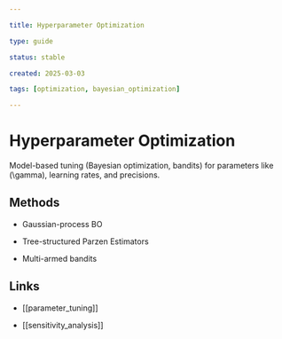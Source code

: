 ```yaml
---

title: Hyperparameter Optimization

type: guide

status: stable

created: 2025-03-03

tags: [optimization, bayesian_optimization]

---
```


# Hyperparameter Optimization

Model-based tuning (Bayesian optimization, bandits) for parameters like \(\gamma\), learning rates, and precisions.

## Methods

- Gaussian-process BO

- Tree-structured Parzen Estimators

- Multi-armed bandits

## Links

- [[parameter_tuning]]

- [[sensitivity_analysis]]


